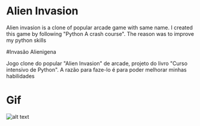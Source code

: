 # Alien Invasion
Alien invasion is a clone of popular arcade game with same name.
I created this game by following "Python A crash course". The reason was to improve my python skills

#Invasão Alienigena

Jogo clone do popular "Alien Invasion" de arcade, projeto do livro "Curso intensivo de Python". A razão para faze-lo é para poder melhorar
minhas habilidades

# Gif

![alt text](https://raw.githubusercontent.com/hassam7/Alien-Invasion/master/alien_invasion.gif)

